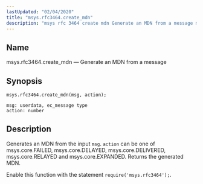 ```yaml
---
lastUpdated: "02/04/2020"
title: "msys.rfc3464.create_mdn"
description: "msys rfc 3464 create mdn Generate an MDN from a message msys rfc 3464 create mdn msg action Generates an MDN from the input msg action can be one of msys core FAILED msys core DELAYED msys core DELIVERED msys core RELAYED and msys core EXPANDED Returns the generated MDN..."
---
```


<a name="lua.ref.msys.rfc3464.create_mdn"></a> 
## Name

msys.rfc3464.create_mdn — Generate an MDN from a message

<a name="idp26923104"></a> 
## Synopsis

`msys.rfc3464.create_mdn(msg, action);`

```
msg: userdata, ec_message type
action: number
```
<a name="idp26925824"></a> 
## Description

Generates an MDN from the input `msg`. `action` can be one of msys.core.FAILED, msys.core.DELAYED, msys.core.DELIVERED, msys.core.RELAYED and msys.core.EXPANDED. Returns the generated MDN.

Enable this function with the statement `require('msys.rfc3464');`.